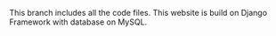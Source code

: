 This branch includes all the code files. This website is build on Django Framework with database on MySQL.
